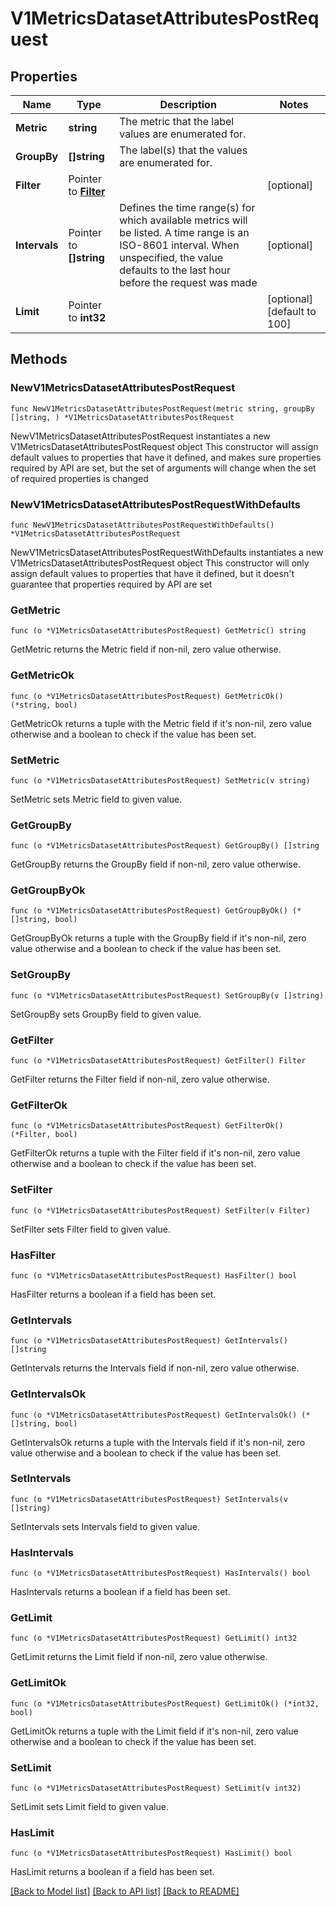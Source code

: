 # V1MetricsDatasetAttributesPostRequest

## Properties

Name | Type | Description | Notes
------------ | ------------- | ------------- | -------------
**Metric** | **string** | The metric that the label values are enumerated for. | 
**GroupBy** | **[]string** | The label(s) that the values are enumerated for. | 
**Filter** | Pointer to [**Filter**](Filter.md) |  | [optional] 
**Intervals** | Pointer to **[]string** | Defines the time range(s) for which available metrics will be listed. A time range is an ISO-8601 interval. When unspecified, the value defaults to the last hour before the request was made | [optional] 
**Limit** | Pointer to **int32** |  | [optional] [default to 100]

## Methods

### NewV1MetricsDatasetAttributesPostRequest

`func NewV1MetricsDatasetAttributesPostRequest(metric string, groupBy []string, ) *V1MetricsDatasetAttributesPostRequest`

NewV1MetricsDatasetAttributesPostRequest instantiates a new V1MetricsDatasetAttributesPostRequest object
This constructor will assign default values to properties that have it defined,
and makes sure properties required by API are set, but the set of arguments
will change when the set of required properties is changed

### NewV1MetricsDatasetAttributesPostRequestWithDefaults

`func NewV1MetricsDatasetAttributesPostRequestWithDefaults() *V1MetricsDatasetAttributesPostRequest`

NewV1MetricsDatasetAttributesPostRequestWithDefaults instantiates a new V1MetricsDatasetAttributesPostRequest object
This constructor will only assign default values to properties that have it defined,
but it doesn't guarantee that properties required by API are set

### GetMetric

`func (o *V1MetricsDatasetAttributesPostRequest) GetMetric() string`

GetMetric returns the Metric field if non-nil, zero value otherwise.

### GetMetricOk

`func (o *V1MetricsDatasetAttributesPostRequest) GetMetricOk() (*string, bool)`

GetMetricOk returns a tuple with the Metric field if it's non-nil, zero value otherwise
and a boolean to check if the value has been set.

### SetMetric

`func (o *V1MetricsDatasetAttributesPostRequest) SetMetric(v string)`

SetMetric sets Metric field to given value.


### GetGroupBy

`func (o *V1MetricsDatasetAttributesPostRequest) GetGroupBy() []string`

GetGroupBy returns the GroupBy field if non-nil, zero value otherwise.

### GetGroupByOk

`func (o *V1MetricsDatasetAttributesPostRequest) GetGroupByOk() (*[]string, bool)`

GetGroupByOk returns a tuple with the GroupBy field if it's non-nil, zero value otherwise
and a boolean to check if the value has been set.

### SetGroupBy

`func (o *V1MetricsDatasetAttributesPostRequest) SetGroupBy(v []string)`

SetGroupBy sets GroupBy field to given value.


### GetFilter

`func (o *V1MetricsDatasetAttributesPostRequest) GetFilter() Filter`

GetFilter returns the Filter field if non-nil, zero value otherwise.

### GetFilterOk

`func (o *V1MetricsDatasetAttributesPostRequest) GetFilterOk() (*Filter, bool)`

GetFilterOk returns a tuple with the Filter field if it's non-nil, zero value otherwise
and a boolean to check if the value has been set.

### SetFilter

`func (o *V1MetricsDatasetAttributesPostRequest) SetFilter(v Filter)`

SetFilter sets Filter field to given value.

### HasFilter

`func (o *V1MetricsDatasetAttributesPostRequest) HasFilter() bool`

HasFilter returns a boolean if a field has been set.

### GetIntervals

`func (o *V1MetricsDatasetAttributesPostRequest) GetIntervals() []string`

GetIntervals returns the Intervals field if non-nil, zero value otherwise.

### GetIntervalsOk

`func (o *V1MetricsDatasetAttributesPostRequest) GetIntervalsOk() (*[]string, bool)`

GetIntervalsOk returns a tuple with the Intervals field if it's non-nil, zero value otherwise
and a boolean to check if the value has been set.

### SetIntervals

`func (o *V1MetricsDatasetAttributesPostRequest) SetIntervals(v []string)`

SetIntervals sets Intervals field to given value.

### HasIntervals

`func (o *V1MetricsDatasetAttributesPostRequest) HasIntervals() bool`

HasIntervals returns a boolean if a field has been set.

### GetLimit

`func (o *V1MetricsDatasetAttributesPostRequest) GetLimit() int32`

GetLimit returns the Limit field if non-nil, zero value otherwise.

### GetLimitOk

`func (o *V1MetricsDatasetAttributesPostRequest) GetLimitOk() (*int32, bool)`

GetLimitOk returns a tuple with the Limit field if it's non-nil, zero value otherwise
and a boolean to check if the value has been set.

### SetLimit

`func (o *V1MetricsDatasetAttributesPostRequest) SetLimit(v int32)`

SetLimit sets Limit field to given value.

### HasLimit

`func (o *V1MetricsDatasetAttributesPostRequest) HasLimit() bool`

HasLimit returns a boolean if a field has been set.


[[Back to Model list]](../README.md#documentation-for-models) [[Back to API list]](../README.md#documentation-for-api-endpoints) [[Back to README]](../README.md)



